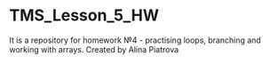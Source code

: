 # TMS_Lesson_5_HW
It is a repository for homework №4 - practising loops, branching and working with arrays.
Created by Alina Piatrova
